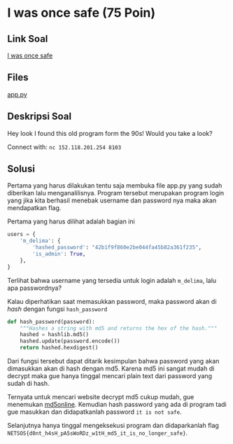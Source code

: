 # I was once safe (75 Poin)

## Link Soal

[I was once safe](http://152.118.201.254:8000/challenges#I%20was%20once%20safe)

## Files

[app.py](https://github.com/gagahpangeran/Netsos-Fortnight-2018/tree/master/misc/i-was-once-safe/files/app.py)

## Deskripsi Soal

Hey look I found this old program form the 90s! Would you take a look?

Connect with: `nc 152.118.201.254 8103`

## Solusi

Pertama yang harus dilakukan tentu saja membuka file app.py yang sudah diberikan lalu menganalilisnya. Program tersebut merupakan program login yang jika kita berhasil menebak username dan password nya maka akan mendapatkan flag.

Pertama yang harus dilihat adalah bagian ini

```python
users = {
    'm_delima': {
        'hashed_password': "42b1f9f860e2be044fa45b82a361f235",
        'is_admin': True,
    },
}
```

Terlihat bahwa username yang tersedia untuk login adalah `m_delima`, lalu apa passwordnya?

Kalau diperhatikan saat memasukkan password, maka password akan di _hash_ dengan fungsi `hash_password`

```python
def hash_password(password):
    """Hashes a string with md5 and returns the hex of the hash."""
    hashed = hashlib.md5()
    hashed.update(password.encode())
    return hashed.hexdigest()
```

Dari fungsi tersebut dapat ditarik kesimpulan bahwa password yang akan dimasukkan akan di hash dengan md5. Karena md5 ini sangat mudah di decrypt maka gue hanya tinggal mencari plain text dari password yang sudah di hash.

Ternyata untuk mencari website decrypt md5 cukup mudah, gue menemukan [md5online](https://www.md5online.org/md5-decrypt.html). Kemudian hash password yang ada di program tadi gue masukkan dan didapatkanlah password `it is not safe`.

Selanjutnya hanya tinggal mengeksekusi program dan didaparkanlah flag `NETSOS{d0nt_h4sH_pA5sWoRDz_w1tH_md5_it_is_no_longer_safe}`.
